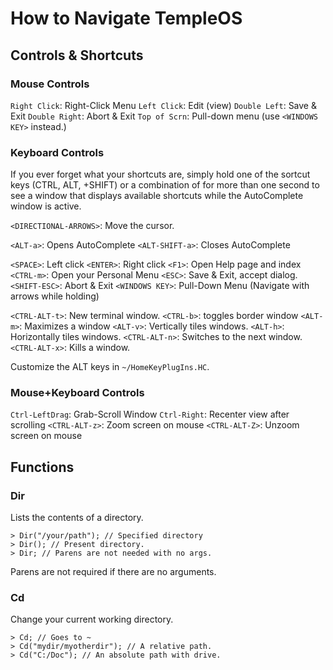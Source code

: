 # How to Navigate TempleOS

## Controls & Shortcuts

### Mouse Controls
`Right Click`: Right-Click Menu
`Left Click`: Edit (view)
`Double Left`: Save & Exit
`Double Right`: Abort & Exit
`Top of Scrn`: Pull-down menu (use `<WINDOWS KEY>` instead.)

### Keyboard Controls
If you ever forget what your shortcuts are, simply hold one of the sortcut
keys (CTRL, ALT, +SHIFT) or a combination of for more than one second to see
a window that displays available shortcuts while the AutoComplete window is
active.

`<DIRECTIONAL-ARROWS>`: Move the cursor.

`<ALT-a>`: Opens AutoComplete
`<ALT-SHIFT-a>`: Closes AutoComplete

`<SPACE>`: Left click
`<ENTER>`: Right click
`<F1>`: Open Help page and index
`<CTRL-m>`: Open your Personal Menu
`<ESC>`: Save & Exit, accept dialog.
`<SHIFT-ESC>`: Abort & Exit
`<WINDOWS KEY>`: Pull-Down Menu (Navigate with arrows while holding)

`<CTRL-ALT-t>`: New terminal window.
`<CTRL-b>`: toggles border window
`<ALT-m>`: Maximizes a window
`<ALT-v>`: Vertically tiles windows.
`<ALT-h>`: Horizontally tiles windows.
`<CTRL-ALT-n>`: Switches to the next window.
`<CTRL-ALT-x>`: Kills a window.

Customize the ALT keys in `~/HomeKeyPlugIns.HC`.

### Mouse+Keyboard Controls
`Ctrl-LeftDrag`: Grab-Scroll Window
`Ctrl-Right`: Recenter view after scrolling
`<CTRL-ALT-z>`: Zoom screen on mouse
`<CTRL-ALT-Z>`: Unzoom screen on mouse

## Functions

### Dir
Lists the contents of a directory.
```
> Dir("/your/path"); // Specified directory
> Dir(); // Present directory.
> Dir; // Parens are not needed with no args.
```
Parens are not required if there are no arguments.

### Cd
Change your current working directory.
```
> Cd; // Goes to ~
> Cd("mydir/myotherdir"); // A relative path.
> Cd("C:/Doc"); // An absolute path with drive.
```
